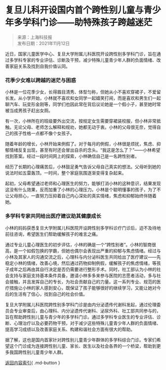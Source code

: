 <!-- https://data.transzh.org/backup/复旦儿科开设国内首个跨性别儿童与青少年多学科门诊——助特殊孩子跨越迷茫.pdf -->

# 复旦儿科开设国内首个跨性别儿童与青少年多学科门诊——助特殊孩子跨越迷茫

> 来源：上海科技报  
> 发布日期：2021年11月12日

近日，国家儿童医学中心、复旦大学附属儿科医院开设跨性别多学科门诊，旨在通过多学科专家的专业评估、诊断及干预，减少特殊儿童青少年人群的负面情绪、改善家庭关系及找到自我价值认同。

### 花季少女难以跨越的迷茫与困惑

小林是一位花季少女，长得眉目清秀、体型匀称，但她从小不喜欢穿裙子，不爱留长发。从小学开始，小林就不喜欢和女同学一起嬉笑打闹，而是喜欢和男生们一起聊汽车、玩变形金刚等，同学们也因此常在背后议论她是一个假小子，甚至她时常被当成男孩子赶出女厕。

有一次，小林所在的班级要外出交流，按规定女生需要穿裙装校服，但小林非常抵触。无论父母、老师怎么解释和规劝，她都无动于衷。小林的父母很无奈，觉得自己的孩子性格一点都不像个女孩子。

随着年龄的增长，小林开始来例假了。对于每月的例假，小林很是烦扰，焦虑、抑郁情绪反复出现，甚至有时还会冒出自杀的念头。“我这是怎么了？”——小林希望找到答案。经过一段时间网上的探索，小林确信自己是一名跨性别者。

经历了长期的心理痛苦后，小林鼓足勇气告诉父母自己真实的想法。父母听到她的说法时如五雷轰顶。一时间，整个家庭氛围逐渐变得复杂起来。

起初，父母希望通过老师和心理医生的努力，能够打消小林的这种意识，结果发现这没有什么效果，反而加重了小林的心理压力。小林是个聪明懂事的孩子，为了不让父母担心，一直努力压抑着自己内心深处的真实情绪，焦虑和抑郁始终伴随着她。

### 多学科专家共同给出医疗建议助其健康成长

小林的妈妈获悉复旦大学附属儿科医院开设跨性别多学科诊疗门诊后，迫不及待地前往咨询，希望医生们帮助缓解孩子的难言之痛。

通过专业儿童心理医生的初步评估，小林的确是一个“跨性别者”。小林的智商很高，是一个如假包换的学霸，但她也偶尔会表现出严重的抑郁与焦虑情绪。经过与小林及其家人的沟通交流之后，心理科与内分泌科医生共同给出了医疗建议——先稳定小林的情绪，改善心境，然后通过药物抑制例假，缓解孩子的焦虑情绪，等孩子成年之后再由其自行决定是否仍需要进行整形手术。同时，社工部认为小林的社会支持与家庭支持基本条件具备，邀请小林多多来参与医院的志愿者活动，多与社会接触，并且发挥自己的专长，为社会贡献自己的力量。这一系列专业、规范的医疗措施让小林的家人感到安心，既保证了孩子能够很好的继续学习，又能让她对今后的生活有了信心，找到自己的社会价值。

复旦大学附属儿科医院跨性别多学科门诊是由内分泌遗传代谢科发起，通过伦理委员会专业审查后，由心理科、内分泌遗传代谢科、泌尿外科、社工部共同参与的，旨在帮助跨性别儿童与青少年的多学科门诊。通过多学科专业医生的专业评估、诊断、心理治疗以及必要药物干预，对于减少这些特殊儿童青少年人群的负面情绪、提高学习成绩以及改善家庭关系、构建和谐社会方面有很大的帮助。

据了解，这也是国内首家针对跨性别儿童青少年群体的多学科综合门诊。专家们希望这个门诊成为连接跨性别儿童、家长、医生以及社会各界的一个桥梁，帮助到更多我国跨性别儿童青少年人群。

[返回内容索引](../coverage/index.md){ .md-button }
